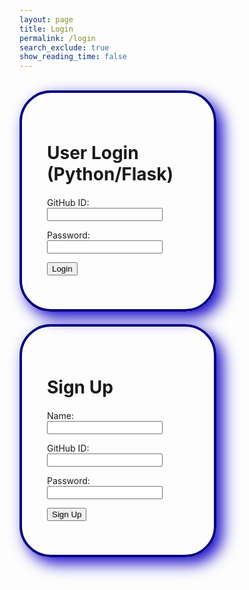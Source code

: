 ```yaml
---
layout: page 
title: Login
permalink: /login
search_exclude: true
show_reading_time: false 
---
```


<br>

<style>
.login-container {
    display: flex;
    justify-content: space-between;
    flex-wrap: wrap; /* allows the cards to wrap onto the next line if the screen is too small */
}

.login-card {
    margin-top: 0; /* remove the top margin */
    width: 45%;
    border: 4px solid #07027d;
    border-radius: 50px;
    padding: 40px;
    box-shadow: 10px 10px 25px rgba(23, 7, 201, 1);
    margin-bottom: 20px;
    overflow-x: auto; /* Enable horizontal scrolling */
}

.login-card h1 {
    margin-bottom: 20px;
}

.signup-card {
    margin-top: 0; /* remove the top margin */
    width: 45%;
    border: 4px solid #07027d;
    border-radius: 50px;
    padding: 40px;
    box-shadow: 10px 10px 25px rgba(23, 7, 201, 1);
    margin-bottom: 20px;
    overflow-x: auto; /* Enable horizontal scrolling */
}

.signup-card h1 {
    margin-bottom: 20px;
}
</style>

<div class="login-container">
    <!-- Python Login Form -->
    <div class="login-card">
        <h1 id="pythonTitle">User Login (Python/Flask)</h1>
        <form id="pythonForm" onsubmit="pythonLogin(); return false;">
            <p>
                <label>
                    GitHub ID:
                    <input type="text" name="uid" id="uid" required>
                </label>
            </p>
            <p>
                <label>
                    Password:
                    <input type="password" name="password" id="password" required>
                </label>
            </p>
            <p>
                <button type="submit">Login</button>
            </p>
            <p id="message" style="color: red;"></p>
        </form>
    </div>
    <div class="signup-card">
        <h1 id="signupTitle">Sign Up</h1>
        <form id="signupForm" onsubmit="signup(); return false;">
            <p>
                <label>
                    Name:
                    <input type="text" name="name" id="name" required>
                </label>
            </p>
            <p>
                <label>
                    GitHub ID:
                    <input type="text" name="signupUid" id="signupUid" required>
                </label>
            </p>
            <p>
                <label>
                    Password:
                    <input type="password" name="signupPassword" id="signupPassword" required>
                </label>
            </p>
            <p>
                <button type="submit">Sign Up</button>
            </p>
            <p id="signupMessage" style="color: green;"></p>
        </form>
    </div>
</div>

<script type="module">
    import { login, pythonURI, fetchOptions } from '{{site.baseurl}}/assets/js/api/config.js';

    // Function to handle Python login
    window.pythonLogin = function() {
        const options = {
            URL: `${pythonURI}/api/authenticate`,
            method: "POST",
            headers: {
                "Content-Type": "application/json"
            },
            body: JSON.stringify({
                uid: document.getElementById("uid").value,
                password: document.getElementById("password").value,
            })
        };
        console.log("Login options:", options);
        fetch(options.URL, {
            method: options.method,
            headers: options.headers,
            body: options.body,
            credentials: 'include' // Include credentials for cross-origin requests
        })
        .then(response => {
            if (!response.ok) {
                throw new Error(`Login failed: ${response.status}`);
            }
            return response.json();
        })
        .then(data => {
            console.log("Login successful:", data);
            document.getElementById("message").textContent = "Login successful!";
            // Redirect or handle successful login
        })
        .catch(error => {
            console.error("Login Error:", error);
            document.getElementById("message").textContent = `Login Error: ${error.message}`;
        });
    }

    // Function to handle signup
    window.signup = function() {
        const signupButton = document.querySelector(".signup-card button");

        // Disable the button and change its color
        signupButton.disabled = true;
        signupButton.style.backgroundColor = '#d3d3d3'; // Light gray to indicate disabled state

        const signupOptions = {
            URL: `${pythonURI}/api/user`,
            method: "POST",
            headers: {
                "Content-Type": "application/json"
            },
            body: JSON.stringify({
                name: document.getElementById("name").value,
                uid: document.getElementById("signupUid").value,
                password: document.getElementById("signupPassword").value
            })
        };

        console.log("Signup options:", signupOptions);

        fetch(signupOptions.URL, {
            method: signupOptions.method,
            headers: signupOptions.headers,
            body: signupOptions.body,
            credentials: 'include' // Include credentials for cross-origin requests
        })
        .then(response => {
            if (!response.ok) {
                throw new Error(`Signup failed: ${response.status}`);
            }
            return response.json();
        })
        .then(data => {
            document.getElementById("signupMessage").textContent = "Signup successful!";
            // Optionally redirect to login page or handle as needed
            // window.location.href = '{{site.baseurl}}/profile';
        })
        .catch(error => {
            console.error("Signup Error:", error);
            document.getElementById("signupMessage").textContent = `Signup Error: ${error.message}`;
            // Re-enable the button if there is an error
            signupButton.disabled = false;
            signupButton.style.backgroundColor = ''; // Reset to default color
        });
    }

    // Function to fetch and display Python data
    function pythonDatabase() {
        const URL = `${pythonURI}/api/id`;

        fetch(URL, {
            method: 'GET',
            headers: {
                "Content-Type": "application/json"
            },
            credentials: 'include' // Include credentials for cross-origin requests
        })
        .then(response => {
            if (!response.ok) {
                throw new Error(`Flask server response: ${response.status}`);
            }
            return response.json();
        })
        .then(data => {
            window.location.href = '/StriverrFrontend/Striver/striver-profile';
        })
        .catch(error => {
            console.error("Python Database Error:", error);
            const errorMsg = `Python Database Error: ${error.message}`;
        });
    }

    // Call relevant database functions on the page load
    window.onload = function() {
         pythonDatabase();
    };
</script>